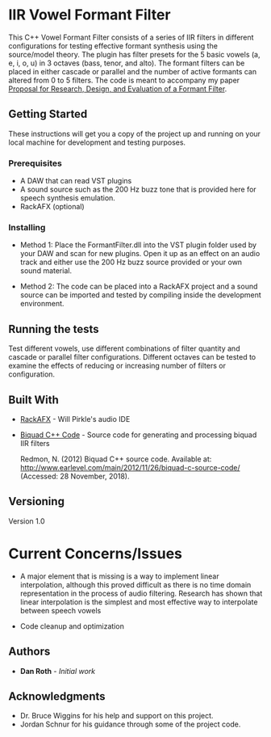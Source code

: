 # IIR Vowel Formant Filter

This C++ Vowel Formant Filter consists of a series of IIR filters in different configurations for testing effective formant synthesis using the source/model theory.  The plugin has filter presets for the 5 basic vowels (a, e, i, o, u) in 3 octaves (bass, tenor, and alto).  The formant filters can be placed in either cascade or parallel and the number of active formants can altered from 0 to 5 filters.  The code is meant to accompany my paper [Proposal for Research, Design, and Evaluation of a Formant Filter](https://sway.office.com/6rPoUHP4RIM2MkBz?ref=Link).

## Getting Started

These instructions will get you a copy of the project up and running on your local machine for development and testing purposes. 

### Prerequisites

* A DAW that can read VST plugins
* A sound source such as the 200 Hz buzz tone that is provided here for speech synthesis emulation.
* RackAFX (optional)

### Installing

* Method 1: Place the FormantFilter.dll into the VST plugin folder used by your DAW and scan for new plugins.  Open it up as an effect on an audio track and either use the 200 Hz buzz source provided or your own sound material.

* Method 2: The code can be placed into a RackAFX project and a sound source can be imported and tested by compiling inside the development environment.

## Running the tests

Test different vowels, use different combinations of filter quantity and cascade or parallel filter configurations.  Different octaves can be tested to examine the effects of reducing or increasing number of filters or configuration.

## Built With

* [RackAFX](http://www.willpirkle.com/rackafx/) - Will Pirkle's audio IDE 
* [Biquad C++ Code](http://www.earlevel.com/main/2012/11/26/biquad-c-source-code/) - Source code for generating and processing biquad IIR filters

  Redmon, N. (2012) Biquad C++ source code. Available at: http://www.earlevel.com/main/2012/11/26/biquad-c-source-code/ (Accessed: 28     November, 2018).

## Versioning

Version 1.0

# Current Concerns/Issues

* A major element that is missing is a way to implement linear interpolation, although this proved difficult as there is no time domain representation in the process of audio filtering.  Research has shown that linear interpolation is the simplest and most effective way to interpolate between speech vowels

* Code cleanup and optimization

## Authors

* **Dan Roth** - *Initial work* 

## Acknowledgments

* Dr. Bruce Wiggins for his help and support on this project.
* Jordan Schnur for his guidance through some of the project code.

